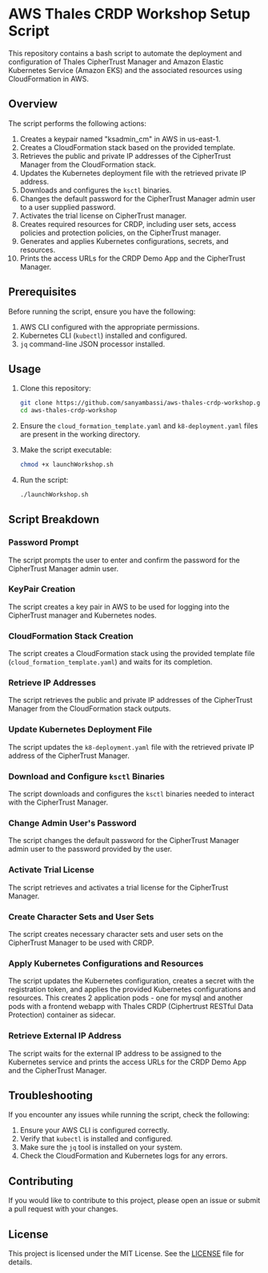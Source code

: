 # AWS Thales CRDP Workshop Setup Script

This repository contains a bash script to automate the deployment and configuration of Thales CipherTrust Manager and Amazon Elastic Kubernetes Service (Amazon EKS) and the associated resources using CloudFormation in AWS.

## Overview

The script performs the following actions:

1. Creates a keypair named "ksadmin_cm" in AWS in us-east-1.
2. Creates a CloudFormation stack based on the provided template.
3. Retrieves the public and private IP addresses of the CipherTrust Manager from the CloudFormation stack.
4. Updates the Kubernetes deployment file with the retrieved private IP address.
5. Downloads and configures the `ksctl` binaries.
6. Changes the default password for the CipherTrust Manager admin user to a user supplied password.
7. Activates the trial license on CipherTrust manager.
8. Creates required resources for CRDP, including user sets, access policies and protection policies, on the CipherTrust manager.
9. Generates and applies Kubernetes configurations, secrets, and resources.
10. Prints the access URLs for the CRDP Demo App and the CipherTrust Manager.

## Prerequisites

Before running the script, ensure you have the following:

1. AWS CLI configured with the appropriate permissions.
2. Kubernetes CLI (`kubectl`) installed and configured.
3. `jq` command-line JSON processor installed.

## Usage

1. Clone this repository:
    ```sh
    git clone https://github.com/sanyambassi/aws-thales-crdp-workshop.git
    cd aws-thales-crdp-workshop
    ```

2. Ensure the `cloud_formation_template.yaml` and `k8-deployment.yaml` files are present in the working directory.

3. Make the script executable:
    ```sh
    chmod +x launchWorkshop.sh
    ```

4. Run the script:
    ```sh
    ./launchWorkshop.sh
    ```

## Script Breakdown

### Password Prompt

The script prompts the user to enter and confirm the password for the CipherTrust Manager admin user.

### KeyPair Creation

The script creates a key pair in AWS to be used for logging into the CipherTrust manager and Kubernetes nodes.

### CloudFormation Stack Creation

The script creates a CloudFormation stack using the provided template file (`cloud_formation_template.yaml`) and waits for its completion.

### Retrieve IP Addresses

The script retrieves the public and private IP addresses of the CipherTrust Manager from the CloudFormation stack outputs.

### Update Kubernetes Deployment File

The script updates the `k8-deployment.yaml` file with the retrieved private IP address of the CipherTrust Manager.

### Download and Configure `ksctl` Binaries

The script downloads and configures the `ksctl` binaries needed to interact with the CipherTrust Manager.

### Change Admin User's Password

The script changes the default password for the CipherTrust Manager admin user to the password provided by the user.

### Activate Trial License

The script retrieves and activates a trial license for the CipherTrust Manager.

### Create Character Sets and User Sets

The script creates necessary character sets and user sets on the CipherTrust Manager to be used with CRDP.

### Apply Kubernetes Configurations and Resources

The script updates the Kubernetes configuration, creates a secret with the registration token, and applies the provided Kubernetes configurations and resources. This creates 2 application pods - one for mysql and another pods with a frontend webapp with Thales CRDP (Ciphertrust RESTful Data Protection) container as sidecar. 

### Retrieve External IP Address

The script waits for the external IP address to be assigned to the Kubernetes service and prints the access URLs for the CRDP Demo App and the CipherTrust Manager.

## Troubleshooting

If you encounter any issues while running the script, check the following:

1. Ensure your AWS CLI is configured correctly.
2. Verify that `kubectl` is installed and configured.
3. Make sure the `jq` tool is installed on your system.
4. Check the CloudFormation and Kubernetes logs for any errors.

## Contributing

If you would like to contribute to this project, please open an issue or submit a pull request with your changes.

## License

This project is licensed under the MIT License. See the [LICENSE](LICENSE) file for details.
